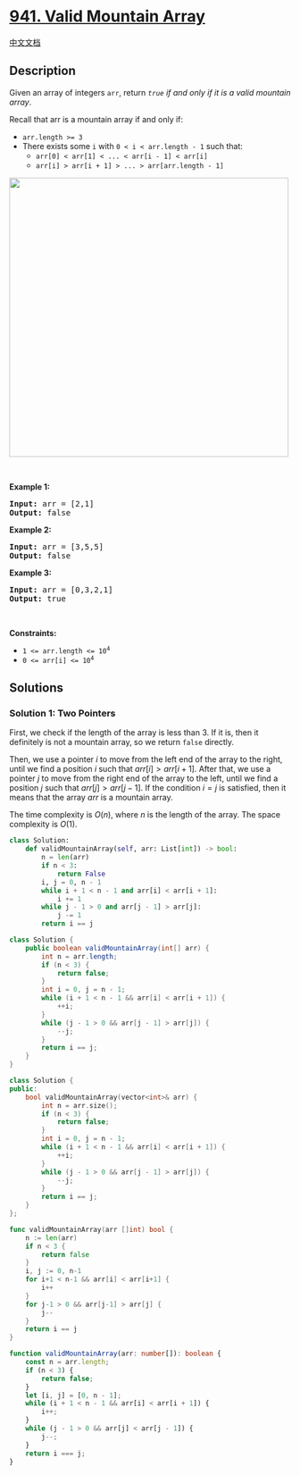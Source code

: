 # [941. Valid Mountain Array](https://leetcode.com/problems/valid-mountain-array)

[中文文档](/solution/0900-0999/0941.Valid%20Mountain%20Array/README.md)

<!-- tags:Array -->

<!-- difficulty:Easy -->

## Description

<p>Given an array of integers <code>arr</code>, return <em><code>true</code> if and only if it is a valid mountain array</em>.</p>

<p>Recall that arr is a mountain array if and only if:</p>

<ul>
	<li><code>arr.length &gt;= 3</code></li>
	<li>There exists some <code>i</code> with <code>0 &lt; i &lt; arr.length - 1</code> such that:
	<ul>
		<li><code>arr[0] &lt; arr[1] &lt; ... &lt; arr[i - 1] &lt; arr[i] </code></li>
		<li><code>arr[i] &gt; arr[i + 1] &gt; ... &gt; arr[arr.length - 1]</code></li>
	</ul>
	</li>
</ul>
<img src="https://fastly.jsdelivr.net/gh/doocs/leetcode@main/solution/0900-0999/0941.Valid%20Mountain%20Array/images/hint_valid_mountain_array.png" width="500" />
<p>&nbsp;</p>
<p><strong class="example">Example 1:</strong></p>
<pre><strong>Input:</strong> arr = [2,1]
<strong>Output:</strong> false
</pre><p><strong class="example">Example 2:</strong></p>
<pre><strong>Input:</strong> arr = [3,5,5]
<strong>Output:</strong> false
</pre><p><strong class="example">Example 3:</strong></p>
<pre><strong>Input:</strong> arr = [0,3,2,1]
<strong>Output:</strong> true
</pre>
<p>&nbsp;</p>
<p><strong>Constraints:</strong></p>

<ul>
	<li><code>1 &lt;= arr.length &lt;= 10<sup>4</sup></code></li>
	<li><code>0 &lt;= arr[i] &lt;= 10<sup>4</sup></code></li>
</ul>

## Solutions

### Solution 1: Two Pointers

First, we check if the length of the array is less than $3$. If it is, then it definitely is not a mountain array, so we return `false` directly.

Then, we use a pointer $i$ to move from the left end of the array to the right, until we find a position $i$ such that $arr[i] > arr[i + 1]$. After that, we use a pointer $j$ to move from the right end of the array to the left, until we find a position $j$ such that $arr[j] > arr[j - 1]$. If the condition $i = j$ is satisfied, then it means that the array $arr$ is a mountain array.

The time complexity is $O(n)$, where $n$ is the length of the array. The space complexity is $O(1)$.

<!-- tabs:start -->

```python
class Solution:
    def validMountainArray(self, arr: List[int]) -> bool:
        n = len(arr)
        if n < 3:
            return False
        i, j = 0, n - 1
        while i + 1 < n - 1 and arr[i] < arr[i + 1]:
            i += 1
        while j - 1 > 0 and arr[j - 1] > arr[j]:
            j -= 1
        return i == j
```

```java
class Solution {
    public boolean validMountainArray(int[] arr) {
        int n = arr.length;
        if (n < 3) {
            return false;
        }
        int i = 0, j = n - 1;
        while (i + 1 < n - 1 && arr[i] < arr[i + 1]) {
            ++i;
        }
        while (j - 1 > 0 && arr[j - 1] > arr[j]) {
            --j;
        }
        return i == j;
    }
}
```

```cpp
class Solution {
public:
    bool validMountainArray(vector<int>& arr) {
        int n = arr.size();
        if (n < 3) {
            return false;
        }
        int i = 0, j = n - 1;
        while (i + 1 < n - 1 && arr[i] < arr[i + 1]) {
            ++i;
        }
        while (j - 1 > 0 && arr[j - 1] > arr[j]) {
            --j;
        }
        return i == j;
    }
};
```

```go
func validMountainArray(arr []int) bool {
	n := len(arr)
	if n < 3 {
		return false
	}
	i, j := 0, n-1
	for i+1 < n-1 && arr[i] < arr[i+1] {
		i++
	}
	for j-1 > 0 && arr[j-1] > arr[j] {
		j--
	}
	return i == j
}
```

```ts
function validMountainArray(arr: number[]): boolean {
    const n = arr.length;
    if (n < 3) {
        return false;
    }
    let [i, j] = [0, n - 1];
    while (i + 1 < n - 1 && arr[i] < arr[i + 1]) {
        i++;
    }
    while (j - 1 > 0 && arr[j] < arr[j - 1]) {
        j--;
    }
    return i === j;
}
```

<!-- tabs:end -->

<!-- end -->

